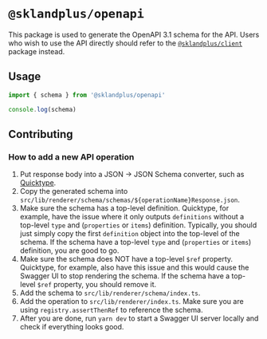# `@sklandplus/openapi`

This package is used to generate the OpenAPI 3.1 schema for the API. Users who wish to use the API directly should refer to the [`@sklandplus/client`](../client/README.md) package instead.

## Usage

```typescript
import { schema } from '@sklandplus/openapi'

console.log(schema)
```

## Contributing

### How to add a new API operation

1. Put response body into a JSON -> JSON Schema converter, such as [Quicktype](https://app.quicktype.io/).
2. Copy the generated schema into `src/lib/renderer/schema/schemas/${operationName}Response.json`.
3. Make sure the schema has a top-level definition. Quicktype, for example, have the issue where it only outputs `definitions` without a top-level `type` and (`properties` or `items`) definition. Typically, you should just simply copy the first `definition` object into the top-level of the schema. If the schema have a top-level `type` and (`properties` or `items`) definition, you are good to go.
4. Make sure the schema does NOT have a top-level `$ref` property. Quicktype, for example, also have this issue and this would cause the Swagger UI to stop rendering the schema. If the schema have a top-level `$ref` property, you should remove it.
5. Add the schema to `src/lib/renderer/schema/index.ts`.
6. Add the operation to `src/lib/renderer/index.ts`. Make sure you are using `registry.assertThenRef` to reference the schema.
7. After you are done, run `yarn dev` to start a Swagger UI server locally and check if everything looks good.
